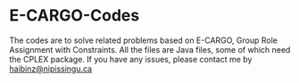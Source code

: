 # E-CARGO-Codes
The codes are to solve related problems based on E-CARGO, Group Role Assignment with Constraints. 
All the files are Java files, some of which need the CPLEX package. 
If you have any issues, please contact me by haibinz@nipissingu.ca

